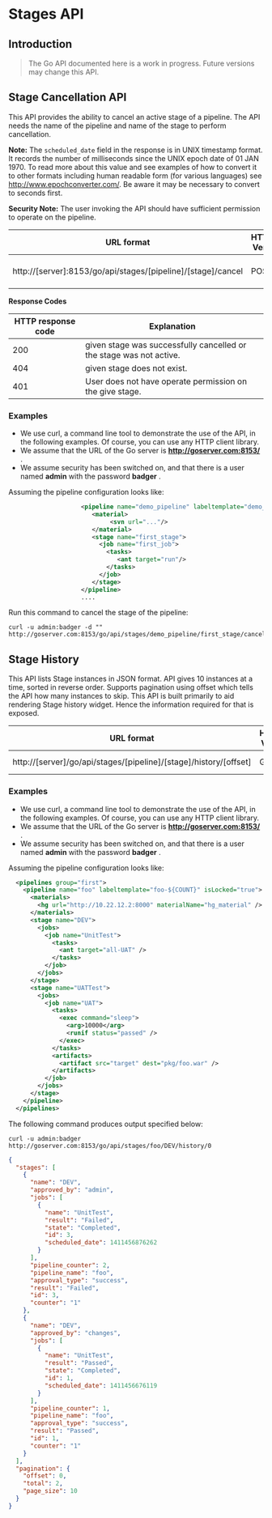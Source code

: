 # Stages API

## Introduction

> The Go API documented here is a work in progress. Future versions may change this API.

## Stage Cancellation API

This API provides the ability to cancel an active stage of a pipeline. The API needs the name of the pipeline and name of the stage to perform cancellation.

**Note:** The ```scheduled_date``` field in the response is in UNIX timestamp format. It records the number of milliseconds since the UNIX epoch date of 01 JAN 1970. To read more about this value and see examples of how to convert it to other formats including human readable form (for various languages) see http://www.epochconverter.com/. Be aware it may be necessary to convert to seconds first.

**Security Note:** The user invoking the API should have sufficient permission to operate on the pipeline.

| URL format | HTTP Verb | Data | Explanation |
|------------|-----------|------|-------------|
| http://[server]:8153/go/api/stages/[pipeline]/[stage]/cancel | POST | no parameters | Cancels the specified stage |

**Response Codes**

| HTTP response code | Explanation |
|--------------------|-------------|
| 200 | given stage was successfully cancelled or the stage was not active. |
| 404 | given stage does not exist. |
| 401 | User does not have operate permission on the give stage. |

### Examples

-   We use curl, a command line tool to demonstrate the use of the API, in the following examples. Of course, you can use any HTTP client library.
-   We assume that the URL of the Go server is **http://goserver.com:8153/** .
-   We assume security has been switched on, and that there is a user named **admin** with the password **badger** .

Assuming the pipeline configuration looks like:

```xml
                    <pipeline name="demo_pipeline" labeltemplate="demo_pipeline-1.0-${COUNT}">
                       <material>
                            <svn url="..."/>
                       </material>
                       <stage name="first_stage">
                         <job name="first_job">
                           <tasks>
                              <ant target="run"/>
                           </tasks>
                         </job>
                       </stage>
                    </pipeline>
                    .... 
```

Run this command to cancel the stage of the pipeline:

```
curl -u admin:badger -d "" http://goserver.com:8153/go/api/stages/demo_pipeline/first_stage/cancel
```

## Stage History

This API lists Stage instances in JSON format. API gives 10 instances at a time, sorted in reverse order. Supports pagination using offset which tells the API how many instances to skip. This API is built primarily to aid rendering Stage history widget. Hence the information required for that is exposed.

| URL format | HTTP Verb | Data | Explanation |
|------------|-----------|------|-------------|
| http://[server]/go/api/stages/[pipeline]/[stage]/history/[offset] | GET | no parameters | List Stage history. |

### Examples

-   We use curl, a command line tool to demonstrate the use of the API, in the following examples. Of course, you can use any HTTP client library.
-   We assume that the URL of the Go server is **http://goserver.com:8153/** .
-   We assume security has been switched on, and that there is a user named **admin** with the password **badger** .

Assuming the pipeline configuration looks like:

```xml
  <pipelines group="first">
    <pipeline name="foo" labeltemplate="foo-${COUNT}" isLocked="true">
      <materials>
        <hg url="http://10.22.12.2:8000" materialName="hg_material" />
      </materials>
      <stage name="DEV">
        <jobs>
          <job name="UnitTest">
            <tasks>
              <ant target="all-UAT" />
            </tasks>
          </job>
        </jobs>
      </stage>
      <stage name="UATTest">
        <jobs>
          <job name="UAT">
            <tasks>
              <exec command="sleep">
                <arg>10000</arg>
                <runif status="passed" />
              </exec>
            </tasks>
            <artifacts>
              <artifact src="target" dest="pkg/foo.war" />
            </artifacts>
          </job>
        </jobs>
      </stage>
    </pipeline>
  </pipelines>
```

The following command produces output specified below:
```
curl -u admin:badger http://goserver.com:8153/go/api/stages/foo/DEV/history/0
```

```json
{
  "stages": [
    {
      "name": "DEV",
      "approved_by": "admin",
      "jobs": [
        {
          "name": "UnitTest",
          "result": "Failed",
          "state": "Completed",
          "id": 3,
          "scheduled_date": 1411456876262
        }
      ],
      "pipeline_counter": 2,
      "pipeline_name": "foo",
      "approval_type": "success",
      "result": "Failed",
      "id": 3,
      "counter": "1"
    },
    {
      "name": "DEV",
      "approved_by": "changes",
      "jobs": [
        {
          "name": "UnitTest",
          "result": "Passed",
          "state": "Completed",
          "id": 1,
          "scheduled_date": 1411456676119
        }
      ],
      "pipeline_counter": 1,
      "pipeline_name": "foo",
      "approval_type": "success",
      "result": "Passed",
      "id": 1,
      "counter": "1"
    }
  ],
  "pagination": {
    "offset": 0,
    "total": 2,
    "page_size": 10
  }
}
```
